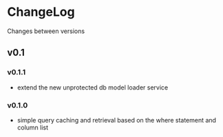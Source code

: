 # ChangeLog

Changes between versions

## v0.1

### v0.1.1

* extend the new unprotected db model loader service

### v0.1.0

* simple query caching and retrieval based on the where statement and column list
